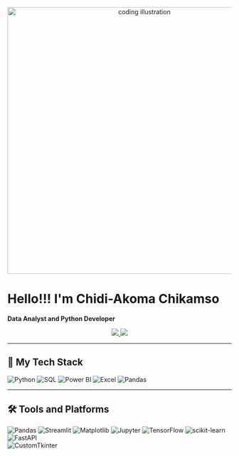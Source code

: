 <!-- Banner / Illustration -->
<p align="center">
  <img src="https://raw.githubusercontent.com/your-username/your-username/main/assets/coding-illustration.png" 
       alt="coding illustration" width="600"/>
</p>

# Hello!!! I'm Chidi-Akoma Chikamso 

**Data Analyst and Python Developer**  

<p align="center">
  <a href="www.linkedin.com/in/chikamso-chidi-akoma-98b81a233">
    <img src="https://img.shields.io/badge/LinkedIn-blue?logo=linkedin&logoColor=white" />
  </a>
  <a href="chikamsochidiakoma@gmail.com">
    <img src="https://img.shields.io/badge/Email-black?logo=gmail&logoColor=red" />
  </a>
</p>

---

## 🚀 My Tech Stack  
![Python](https://img.shields.io/badge/Python-3776AB?logo=python&logoColor=white)
![SQL](https://img.shields.io/badge/SQL-4479A1?logo=postgresql&logoColor=white)
![Power BI](https://img.shields.io/badge/PowerBI-F2C811?logo=powerbi&logoColor=black)
![Excel](https://img.shields.io/badge/Excel-217346?logo=microsoft-excel&logoColor=white)
![Pandas](https://img.shields.io/badge/Pandas-150458?logo=pandas&logoColor=white)


---

## 🛠 Tools and Platforms  
![Pandas](https://img.shields.io/badge/pandas-150458?logo=pandas&logoColor=white)
![Streamlit](https://img.shields.io/badge/Streamlit-FF4B4B?logo=streamlit&logoColor=white)
![Matplotlib](https://img.shields.io/badge/Matplotlib-11557c?logo=plotly&logoColor=white)
![Jupyter](https://img.shields.io/badge/Jupyter-F37626?logo=jupyter&logoColor=white)
![TensorFlow](https://img.shields.io/badge/TensorFlow-FF6F00?logo=tensorflow&logoColor=white)
![scikit-learn](https://img.shields.io/badge/scikit--learn-F7931E?logo=scikitlearn&logoColor=white)
![FastAPI](https://img.shields.io/badge/FastAPI-009688?logo=fastapi&logoColor=white)  
![CustomTkinter](https://img.shields.io/badge/CustomTkinter-3776AB?logo=python&logoColor=white)  
